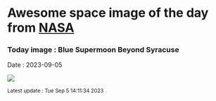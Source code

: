 
# Awesome space image of the day from [NASA](https://api.nasa.gov/)

### Today image : Blue Supermoon Beyond Syracuse
Date : 2023-09-05

![](https://apod.nasa.gov/apod/image/2309/SuperBlueMoon_Saragozza_960.jpg)

<small>Latest update : Tue Sep  5 14:11:34 2023</small>
        